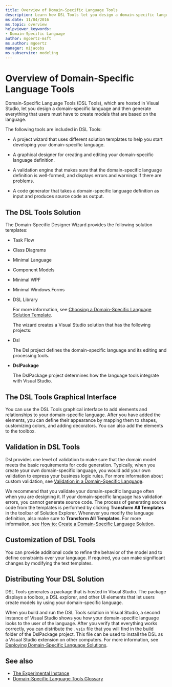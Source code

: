 ```yaml
---
title: Overview of Domain-Specific Language Tools
description: Learn how DSL Tools let you design a domain-specific language and then generate everything that users must have to create models that are based on the language.
ms.date: 11/04/2016
ms.topic: overview
helpviewer_keywords:
- Domain-Specific Language
author: mgoertz-msft
ms.author: mgoertz
manager: mijacobs
ms.subservice: modeling
---
```

# Overview of Domain-Specific Language Tools

Domain-Specific Language Tools (DSL Tools), which are hosted in Visual Studio, let you design a domain-specific language and then generate everything that users must have to create models that are based on the language.

 The following tools are included in DSL Tools:

- A project wizard that uses different solution templates to help you start developing your domain-specific language.

- A graphical designer for creating and editing your domain-specific language definition.

- A validation engine that makes sure that the domain-specific language definition is well-formed, and displays errors and warnings if there are problems.

- A code generator that takes a domain-specific language definition as input and produces source code as output.

## The DSL Tools Solution
 The Domain-Specific Designer Wizard provides the following solution templates:

- Task Flow

- Class Diagrams

- Minimal Language

- Component Models

- Minimal WPF

- Minimal Windows.Forms

- DSL Library

  For more information, see [Choosing a Domain-Specific Language Solution Template](../modeling/choosing-a-domain-specific-language-solution-template.md).

  The wizard creates a Visual Studio solution that has the following projects:

- Dsl

   The Dsl project defines the domain-specific language and its editing and processing tools.

- **DslPackage**

   The DslPackage project determines how the language tools integrate with Visual Studio.

## The DSL Tools Graphical Interface
 You can use the DSL Tools graphical interface to add elements and relationships to your domain-specific language. After you have added the elements, you can define their appearance by mapping them to shapes, customizing colors, and adding decorators. You can also add the elements to the toolbox.

## Validation in DSL Tools
 Dsl provides one level of validation to make sure that the domain model meets the basic requirements for code generation. Typically, when you create your own domain-specific language, you would add your own validation to express your business logic rules. For more information about custom validation, see [Validation in a Domain-Specific Language](../modeling/validation-in-a-domain-specific-language.md).

 We recommend that you validate your domain-specific language often when you are designing it. If your domain-specific language has validation errors, you cannot generate source code. The process of generating source code from the templates is performed by clicking **Transform All Templates** in the toolbar of Solution Explorer. Whenever you modify the language definition, also make sure to **Transform All Templates**. For more information, see [How to: Create a Domain-Specific Language Solution](../modeling/how-to-create-a-domain-specific-language-solution.md).

## Customization of DSL Tools
 You can provide additional code to refine the behavior of the model and to define constraints over your language. If required, you can make significant changes by modifying the text templates.

## Distributing Your DSL Solution
 DSL Tools generates a package that is hosted in Visual Studio. The package displays a toolbox, a DSL explorer, and other UI elements that let users create models by using your domain-specific language.

 When you build and run the DSL Tools solution in Visual Studio, a second instance of Visual Studio shows you how your domain-specific language looks to the user of the language. After you verify that everything works correctly, you can distribute the `.vsix` file that you will find in the build folder of the DslPackage project. This file can be used to install the DSL as a Visual Studio extension on other computers.  For more information, see [Deploying Domain-Specific Language Solutions](msi-and-vsix-deployment-of-a-dsl.md).

## See also

- [The Experimental Instance](../extensibility/the-experimental-instance.md)
- [Domain-Specific Language Tools Glossary](/previous-versions/bb126564(v=vs.100))
